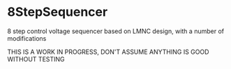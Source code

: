 # 8StepSequencer
8 step control voltage sequencer based on LMNC design, with a number of modifications

THIS IS A WORK IN PROGRESS, DON'T ASSUME ANYTHING IS GOOD WITHOUT TESTING
